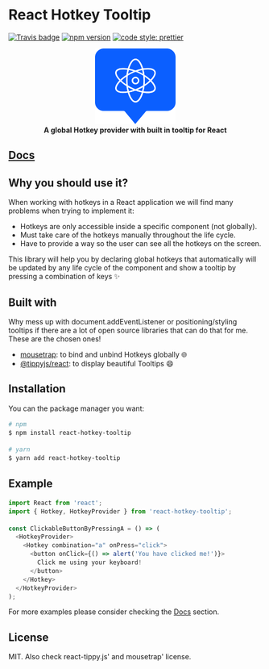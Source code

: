 # React Hotkey Tooltip

[![Travis badge](https://api.travis-ci.org/EmaSuriano/react-hotkey-tooltip.svg)](https://travis-ci.org/EmaSuriano/react-hotkey-tooltip)
[![npm version](https://badge.fury.io/js/react-hotkey-tooltip.svg)](https://badge.fury.io/js/react-hotkey-tooltip)
[![code style: prettier](https://img.shields.io/badge/code_style-prettier-ff69b4.svg)](https://github.com/prettier/prettier)

<div align="center">
  <a href="https://emasuriano.github.io/react-hotkey-tooltip/">
    <img alt="react-hotkey-tooltip logo" src="./doc/logo.png" height="150px" />
  </a>
</div>

<div align="center">
  <strong>A global Hotkey provider with built in tooltip for React</strong>
</div>

## [Docs](https://emasuriano.github.io/react-hotkey-tooltip)

## Why you should use it?

When working with hotkeys in a React application we will find many problems when trying to implement it:

- Hotkeys are only accessible inside a specific component (not globally).
- Must take care of the hotkeys manually throughout the life cycle.
- Have to provide a way so the user can see all the hotkeys on the screen.

This library will help you by declaring global hotkeys that automatically will be updated by any life cycle of the component and show a tooltip by pressing a combination of keys ✨

## Built with

Why mess up with document.addEventListener or positioning/styling tooltips if there are a lot of open source libraries that can do that for me. These are the chosen ones!

- [mousetrap](https://github.com/ccampbell/mousetrap): to bind and unbind Hotkeys globally 🌐
- [@tippyjs/react](https://github.com/atomiks/tippyjs-react): to display beautiful Tooltips 😄

## Installation

You can the package manager you want:

```bash
# npm
$ npm install react-hotkey-tooltip

# yarn
$ yarn add react-hotkey-tooltip
```

## Example

```javascript
import React from 'react';
import { Hotkey, HotkeyProvider } from 'react-hotkey-tooltip';

const ClickableButtonByPressingA = () => (
  <HotkeyProvider>
    <Hotkey combination="a" onPress="click">
      <button onClick={() => alert('You have clicked me!')}>
        Click me using your keyboard!
      </button>
    </Hotkey>
  </HotkeyProvider>
);
```

For more examples please consider checking the [Docs](https://emasuriano.github.io/react-hotkey-tooltip) section.

## License

MIT. Also check react-tippy.js' and mousetrap' license.
